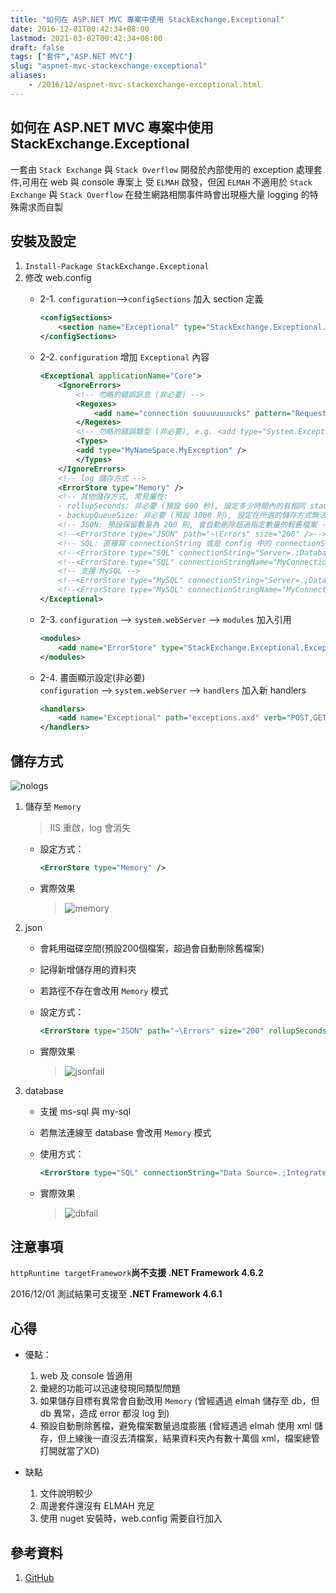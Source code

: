 ```yaml
---
title: "如何在 ASP.NET MVC 專案中使用 StackExchange.Exceptional"
date: 2016-12-01T00:42:34+08:00
lastmod: 2021-03-02T00:42:34+08:00
draft: false
tags: ["套件","ASP.NET MVC"]
slug: "aspnet-mvc-stackexchange-exceptional"
aliases:
    - /2016/12/aspnet-mvc-stackexchange-exceptional.html
---
```

## 如何在 ASP.NET MVC 專案中使用 StackExchange.Exceptional

一套由 `Stack Exchange` 與 `Stack Overflow` 開發於內部使用的 exception 處理套件,可用在 web 與 console 專案上
受 `ELMAH` 啟發，但因 `ELMAH` 不適用於 `Stack Exchange` 與 `Stack Overflow` 在發生網路相關事件時會出現極大量 logging 的特殊需求而自製

## 安裝及設定

1. `Install-Package StackExchange.Exceptional`
2. 修改 web.config  
    - 2-1. `configuration`-->`configSections` 加入 section 定義
  
        ```xml
        <configSections>
            <section name="Exceptional" type="StackExchange.Exceptional.Settings, StackExchange.Exceptional"/>
        </configSections>
        ```

    - 2-2. `configuration` 增加 `Exceptional` 內容

        ```xml
        <Exceptional applicationName="Core">   
            <IgnoreErrors>
                <!-- 勿略的錯誤訊息 (非必要) -->
                <Regexes>
                    <add name="connection suuuuuuuucks" pattern="Request timed out\.$" />
                </Regexes>
                <!-- 勿略的錯誤類型 (非必要), e.g. <add type="System.Exception" /> or -->
                <Types>
                <add type="MyNameSpace.MyException" />
                </Types>
            </IgnoreErrors>
            <!-- log 儲存方式 -->
            <ErrorStore type="Memory" />
            <!-- 其他儲存方式, 常見屬性:
            - rollupSeconds: 非必要 (預設 600 秒), 設定多少時間內的有相同 stack trace 的錯誤會被彙總處理 - 0 表不彙總處理
            - backupQueueSize: 非必要 (預設 1000 則), 設定在所選的儲存方式無法使用時暫存在 Memory 的數量，每兩秒會重試一次 -->
            <!-- JSON: 預設保留數量為 200 則, 會自動刪除超過指定數量的較舊檔案 -->
            <!--<ErrorStore type="JSON" path="~\Errors" size="200" />-->
            <!-- SQL: 直接寫 connectionString 或是 config 中的 connectionStringName 都可以,可以把不同程式的 log 都儲存在同一個 table，但需要有不同的 applicationName (不然無法分辨 log 是哪個 application 的). -->
            <!--<ErrorStore type="SQL" connectionString="Server=.;Database=Exceptions;Uid=Exceptions;Pwd=myPassword!" />-->
            <!--<ErrorStore type="SQL" connectionStringName="MyConnectionString" />-->
            <!-- 支援 MySQL -->
            <!--<ErrorStore type="MySQL" connectionString="Server=.;Database=Exceptions;Username=Exceptions;Pwd=myPassword!" />-->
            <!--<ErrorStore type="MySQL" connectionStringName="MyConnectionString" />-->
        </Exceptional>
        ```

    - 2-3. `configuration` --> `system.webServer` --> `modules` 加入引用  

        ```xml
        <modules>
            <add name="ErrorStore" type="StackExchange.Exceptional.ExceptionalModule, StackExchange.Exceptional" />
        </modules>
        ```

    - 2-4. 畫面顯示設定(非必要)  
    `configuration` --> `system.webServer` --> `handlers` 加入新 handlers

        ```xml
        <handlers>
            <add name="Exceptional" path="exceptions.axd" verb="POST,GET,HEAD" type="StackExchange.Exceptional.HandlerFactory, StackExchange.Exceptional" preCondition="integratedMode" />
        </handlers>
        ```

## 儲存方式

![nologs](https://trello-attachments.s3.amazonaws.com/580186252406cb39e4a22eed/580c9826d814732a5fa2722a/ecdf2a5e8174749fa59f6a2326f11a16/noError_%E7%BB%93%E6%9E%9C.png)

1. 儲存至 `Memory`

    > IIS 重啟，log 會消失

    - 設定方式：

        ```xml
        <ErrorStore type="Memory" />
        ```

    - 實際效果

        >![memory](https://trello-attachments.s3.amazonaws.com/580186252406cb39e4a22eed/580c9826d814732a5fa2722a/2d3bb6552b99e421fdd6be698711c00f/memory_%E7%BB%93%E6%9E%9C.png)

2. json

    - 會耗用磁碟空間(預設200個檔案，超過會自動刪除舊檔案)
    - 記得新增儲存用的資料夾
    - 若路徑不存在會改用 `Memory` 模式
    - 設定方式：

        ```xml
        <ErrorStore type="JSON" path="~\Errors" size="200" rollupSeconds="300" />
        ```

    - 實際效果

        >![jsonfail](https://trello-attachments.s3.amazonaws.com/580186252406cb39e4a22eed/580c9826d814732a5fa2722a/6bdc04a773e92f4940504820926a8d52/jsonfail_%E7%BB%93%E6%9E%9C.png)

3. database
    - 支援 ms-sql 與 my-sql
    - 若無法連線至 database 會改用 `Memory` 模式
    - 使用方式：

        ```xml
        <ErrorStore type="SQL" connectionString="Data Source=.;Integrated Security=False;User ID=username;Password=password;Connect Timeout=15;Encrypt=False;TrustServerCertificate=True;ApplicationIntent=ReadWrite;MultiSubnetFailover=False" />
        ```

    - 實際效果

        >![dbfail](https://trello-attachments.s3.amazonaws.com/580186252406cb39e4a22eed/580c9826d814732a5fa2722a/16350c0633d3f87c631702151ce40d3e/dbfail1_%E7%BB%93%E6%9E%9C.png)

## 注意事項

`httpRuntime targetFramework`**尚不支援 .NET Framework 4.6.2**

2016/12/01 測試結果可支援至 **.NET Framework 4.6.1**

## 心得

- 優點：
  1. web 及 console 皆適用
  2. 彙總的功能可以迅速發現同類型問題
  3. 如果儲存目標有異常會自動改用 `Memory` (曾經遇過 elmah 儲存至 db，但 db 異常，造成 error 都沒 log 到)
  4. 預設自動刪除舊檔，避免檔案數量過度膨脹 (曾經遇過 elmah 使用 xml 儲存，但上線後一直沒去清檔案，結果資料夾內有數十萬個 xml，檔案總管打開就當了XD)

- 缺點
  1. 文件說明較少
  2. 周邊套件還沒有 ELMAH 充足
  3. 使用 nuget 安裝時，web.config 需要自行加入

## 參考資料

1. [GitHub](https://github.com/NickCraver/StackExchange.Exceptional)
